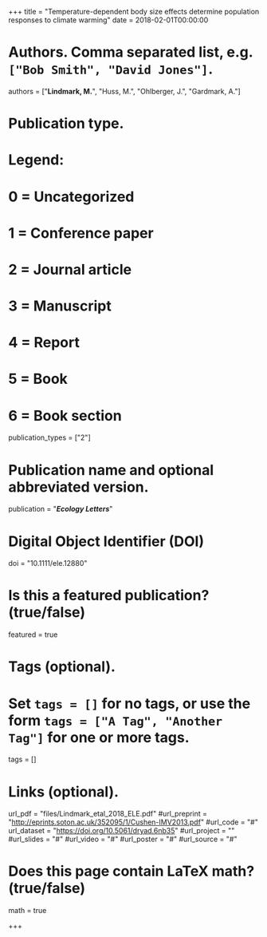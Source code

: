 +++
title = "Temperature-dependent body size effects determine population responses to climate warming"
date = 2018-02-01T00:00:00

# Authors. Comma separated list, e.g. `["Bob Smith", "David Jones"]`.
authors = ["**Lindmark, M.**", "Huss, M.", "Ohlberger, J.", "Gardmark, A."]

# Publication type.
# Legend:
# 0 = Uncategorized
# 1 = Conference paper
# 2 = Journal article
# 3 = Manuscript
# 4 = Report
# 5 = Book
# 6 = Book section
publication_types = ["2"]

# Publication name and optional abbreviated version.
publication = "***Ecology Letters***"

# Digital Object Identifier (DOI)
doi = "10.1111/ele.12880"

# Is this a featured publication? (true/false)
featured = true

# Tags (optional).
#   Set `tags = []` for no tags, or use the form `tags = ["A Tag", "Another Tag"]` for one or more tags.
tags = []

# Links (optional).
url_pdf = "files/Lindmark_etal_2018_ELE.pdf"
#url_preprint = "http://eprints.soton.ac.uk/352095/1/Cushen-IMV2013.pdf"
#url_code = "#"
url_dataset = "https://doi.org/10.5061/dryad.6nb35"
#url_project = ""
#url_slides = "#"
#url_video = "#"
#url_poster = "#"
#url_source = "#"

# Does this page contain LaTeX math? (true/false)
math = true

+++

